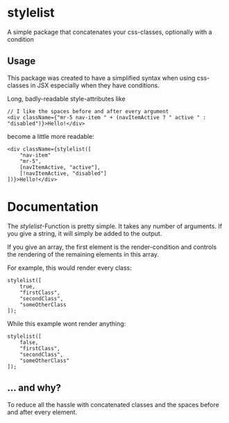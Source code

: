 # stylelist
A simple package that concatenates your css-classes, optionally with a condition

## Usage
This package was created to have a simplified syntax when using css-classes in JSX especially when they have conditions.

Long, badly-readable style-attributes like

	// I like the spaces before and after every argument
	<div className={"mr-5 nav-item " + (navItemActive ? " active " : "disabled")}>Hello!</div>

become a little more readable:

	<div className={stylelist([
		"nav-item"
		"mr-5",
		[navItemActive, "active"],
		[!navItemActive, "disabled"]
	])}>Hello!</div>

# Documentation
The *stylelist*-Function is pretty simple. It takes any number of arguments. If you give a string, it will simply be added to the output.

If you give an array, the first element is the render-condition and controls the rendering of the remaining elements in this array.

For example, this would render every class:

	stylelist([
		true, 
		"firstClass", 
		"secondClass", 
		"someOtherClass
	]);

While this example wont render anything:

	stylelist([
		false, 
		"firstClass", 
		"secondClass", 
		"someOtherClass"
	]);

## ... and why?
To reduce all the hassle with concatenated classes and the spaces before and after every element.
